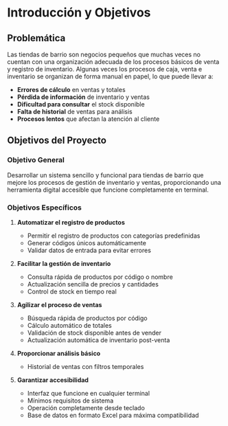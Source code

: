 # Introducción y Objetivos

## Problemática

Las tiendas de barrio son negocios pequeños que muchas veces no cuentan con una organización adecuada de los procesos básicos de venta y registro de inventario. Algunas veces los procesos de caja, venta e inventario se organizan de forma manual en papel, lo que puede llevar a:

- **Errores de cálculo** en ventas y totales
- **Pérdida de información** de inventario y ventas
- **Dificultad para consultar** el stock disponible
- **Falta de historial** de ventas para análisis
- **Procesos lentos** que afectan la atención al cliente

## Objetivos del Proyecto

### Objetivo General

Desarrollar un sistema sencillo y funcional para tiendas de barrio que mejore los procesos de gestión de inventario y ventas, proporcionando una herramienta digital accesible que funcione completamente en terminal.

### Objetivos Específicos

1. **Automatizar el registro de productos**

   - Permitir el registro de productos con categorías predefinidas
   - Generar códigos únicos automáticamente
   - Validar datos de entrada para evitar errores

2. **Facilitar la gestión de inventario**

   - Consulta rápida de productos por código o nombre
   - Actualización sencilla de precios y cantidades
   - Control de stock en tiempo real

3. **Agilizar el proceso de ventas**

   - Búsqueda rápida de productos por código
   - Cálculo automático de totales
   - Validación de stock disponible antes de vender
   - Actualización automática de inventario post-venta

4. **Proporcionar análisis básico**

   - Historial de ventas con filtros temporales

5. **Garantizar accesibilidad**
   - Interfaz que funcione en cualquier terminal
   - Mínimos requisitos de sistema
   - Operación completamente desde teclado
   - Base de datos en formato Excel para máxima compatibilidad
